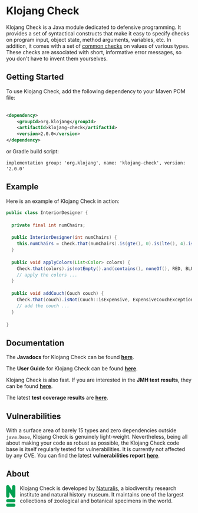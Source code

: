 # Klojang Check

Klojang Check is a Java module dedicated to defensive programming. It provides a set
of syntactical constructs that make it easy to specify checks on program input,
object state, method arguments, variables, etc. In addition, it comes with a set
of [common checks](https://klojang4j.github.io/klojang-check/api/org.klojang.check/org/klojang/check/CommonChecks.html)
on values of various types. These checks are associated with short, informative error
messages, so you don't have to invent them yourselves.

## Getting Started

To use Klojang Check, add the following dependency to your Maven POM file:

```xml

<dependency>
    <groupId>org.klojang</groupId>
    <artifactId>klojang-check</artifactId>
    <version>2.0.0</version>
</dependency>
```

or Gradle build script:

```
implementation group: 'org.klojang', name: 'klojang-check', version: '2.0.0'
```

## Example

Here is an example of Klojang Check in action:

```java
public class InteriorDesigner {

  private final int numChairs;

  public InteriorDesigner(int numChairs) {
    this.numChairs = Check.that(numChairs).is(gte(), 0).is(lte(), 4).is(even()).ok();
  }

  public void applyColors(List<Color> colors) {
    Check.that(colors).is(notEmpty().and(contains(), noneOf(), RED, BLUE, PINK));
    // apply the colors ...
  }

  public void addCouch(Couch couch) {
    Check.that(couch).isNot(Couch::isExpensive, ExpensiveCouchException::new);
    // add the couch ...
  }

}
```

## Documentation

The **Javadocs** for Klojang Check can be
found **[here](https://klojang4j.github.io/klojang-check/2/api)**.

The **User Guide** for Klojang Check can be
found **[here](https://klojang4j.github.io/klojang-check/index.html)**.

Klojang Check is also fast. If you are interested in the **JMH test results**, they
can be found **[here](https://github.com/klojang4j/klojang-check-jmh)**.

The latest **test coverage results**
are **[here](https://klojang4j.github.io/klojang-check/2/coverage)**.

## Vulnerabilities

With a surface area of barely 15 types and zero dependencies outside
`java.base`, Klojang Check is genuinely light-weight. Nevertheless, being all about
making your code as robust as possible, the Klojang Check code base is itself
regularly tested for vulnerabilities. It is currently not affected by any CVE. You
can find the latest **vulnerabilities report**
**[here](https://klojang4j.github.io/klojang-check/2/vulnerabilities/dependency-check-report.html)**.

## About

<img src="docs/logo-groen.png" style="float:left;width:5%;padding:0 12px 12px 0"/>

Klojang Check is developed by [Naturalis](https://www.naturalis.nl/en), a
biodiversity research institute and natural history museum. It maintains one
of the largest collections of zoological and botanical specimens in the world.





